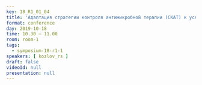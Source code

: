 ```yaml
---
key: 18_R1_01_04
title: 'Адаптация стратегии контроля антимикробной терапии (СКАТ) к условиям многопрофильного стационара: прошлое, настоящее, перспективы'
format: conference
day: 2019-10-18
time: 10.30 – 11.00
room: room-1
tags:
  - symposium-18-r1-1
speakers: [ kozlov_rs ]
draft: false
videoId: null
presentation: null
---
```

